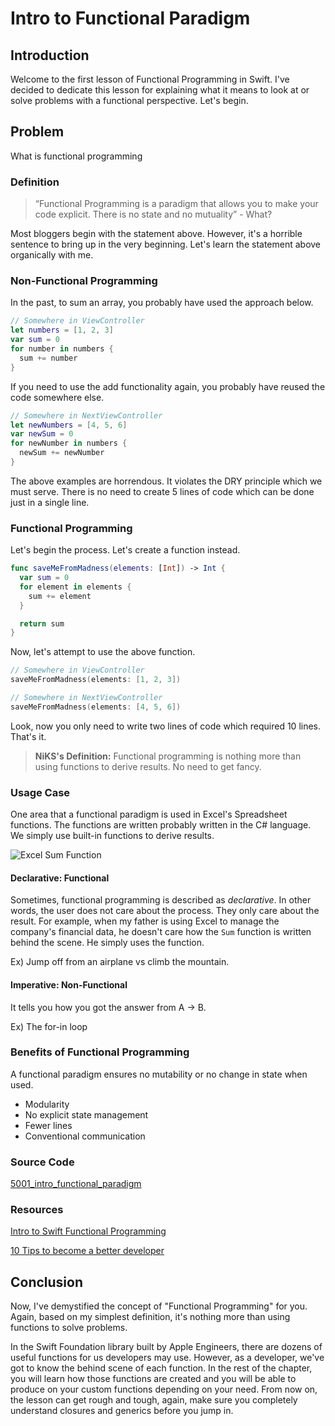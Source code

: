 # Intro to Functional Paradigm
## Introduction
Welcome to the first lesson of Functional Programming in Swift. I've decided to dedicate this lesson for explaining what it means to look at or solve problems with a functional perspective. Let's begin.

## Problem
What is functional programming


### Definition
> “Functional Programming is a paradigm that allows you to make your code explicit. There is no state and no mutuality”  - What?

Most bloggers begin with the statement above. However, it's a horrible sentence to bring up in the very beginning. Let's learn the statement above organically with me.

### Non-Functional Programming
In the past, to sum an array, you probably have used the approach below.

```swift
// Somewhere in ViewController
let numbers = [1, 2, 3]
var sum = 0
for number in numbers {
  sum += number
}
```

If you need to use the add functionality again, you probably have reused the code somewhere else.

```swift
// Somewhere in NextViewController
let newNumbers = [4, 5, 6]
var newSum = 0
for newNumber in numbers {
  newSum += newNumber
}
```

The above examples are horrendous. It violates the DRY principle which we must serve. There is no need to create 5 lines of code which can be done just in a single line.

### Functional Programming
Let's begin the process. Let's create a function instead.

```swift
func saveMeFromMadness(elements: [Int]) -> Int {
  var sum = 0
  for element in elements {
    sum += element
  }

  return sum
}
```

Now, let's attempt to use the above function.

```swift
// Somewhere in ViewController
saveMeFromMadness(elements: [1, 2, 3])

// Somewhere in NextViewController
saveMeFromMadness(elements: [4, 5, 6])
```

Look, now you only need to write two lines of code which required 10 lines. That's it.

> **NiKS's Definition:**  Functional programming is nothing more than using functions to derive results. No need to get fancy.

### Usage Case
One area that a functional paradigm is used in Excel's Spreadsheet functions. The functions are written probably written in the C# language. We simply use built-in functions to derive results.

![Excel Sum Function](/course/functional-programming/assets/excel-sum-function.gif)

#### Declarative: Functional
Sometimes, functional programming is described as *declarative*. In other words, the user does not care about the process. They only care about the result. For example, when my father is using Excel to manage the company's financial data, he doesn't care how the `Sum` function is written behind the scene. He simply uses the function.

Ex) Jump off from an airplane vs climb the mountain.

#### Imperative: Non-Functional
It tells you how you got the answer from A → B.

Ex) The for-in loop

### Benefits of Functional Programming
A functional paradigm ensures no mutability or no change in state when used.
  - Modularity
  - No explicit state management
  - Fewer lines
  - Conventional communication

### Source Code
[5001_intro_functional_paradigm]()

### Resources
[Intro to Swift Functional Programming](https://blog.NiKSthedeveloper.io/intro-to-swift-functional-programming-with-NiKS-9c503ca14f13)

[10 Tips to become a better developer](https://medium.com/ios-geek-community/10-tips-to-become-better-swift-developer-a7c2ab6fc0c2#.rcnngphgj)

## Conclusion
Now, I've demystified the concept of "Functional Programming" for you. Again, based on my simplest definition, it's nothing more than using functions to solve problems.

In the Swift Foundation library built by Apple Engineers, there are dozens of useful functions for us developers may use. However, as a developer, we've got to know the behind scene of each function. In the rest of the chapter, you will learn how those functions are created and you will be able to produce on your custom functions depending on your need. From now on, the lesson can get rough and tough, again, make sure you completely understand closures and generics before you jump in.  
